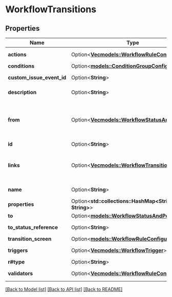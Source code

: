 # WorkflowTransitions

## Properties

Name | Type | Description | Notes
------------ | ------------- | ------------- | -------------
**actions** | Option<[**Vec<models::WorkflowRuleConfiguration>**](WorkflowRuleConfiguration.md)> | The post-functions of the transition. | [optional]
**conditions** | Option<[**models::ConditionGroupConfiguration**](ConditionGroupConfiguration.md)> |  | [optional]
**custom_issue_event_id** | Option<**String**> | The custom event ID of the transition. | [optional]
**description** | Option<**String**> | The description of the transition. | [optional]
**from** | Option<[**Vec<models::WorkflowStatusAndPort>**](WorkflowStatusAndPort.md)> | The statuses and ports that the transition can start from. This field is deprecated - use `toStatusReference`/`links` instead. | [optional]
**id** | Option<**String**> | The ID of the transition. | [optional]
**links** | Option<[**Vec<models::WorkflowTransitionLinks>**](WorkflowTransitionLinks.md)> | The statuses the transition can start from, and the mapping of ports between the statuses. | [optional]
**name** | Option<**String**> | The name of the transition. | [optional]
**properties** | Option<**std::collections::HashMap<String, String>**> | The properties of the transition. | [optional]
**to** | Option<[**models::WorkflowStatusAndPort**](WorkflowStatusAndPort.md)> |  | [optional]
**to_status_reference** | Option<**String**> | The status the transition goes to. | [optional]
**transition_screen** | Option<[**models::WorkflowRuleConfiguration**](WorkflowRuleConfiguration.md)> |  | [optional]
**triggers** | Option<[**Vec<models::WorkflowTrigger>**](WorkflowTrigger.md)> | The triggers of the transition. | [optional]
**r#type** | Option<**String**> | The transition type. | [optional]
**validators** | Option<[**Vec<models::WorkflowRuleConfiguration>**](WorkflowRuleConfiguration.md)> | The validators of the transition. | [optional]

[[Back to Model list]](../README.md#documentation-for-models) [[Back to API list]](../README.md#documentation-for-api-endpoints) [[Back to README]](../README.md)


